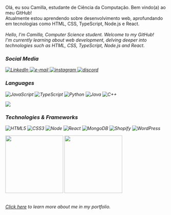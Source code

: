 
<p>Olá, eu sou Camilla, estudante de Ciência da Computação. Bem vindo(a) ao meu GitHub!<br>Atualmente estou aprendendo sobre desenvolvimento web, aprofundando em tecnologias como HTML, CSS, TypeScript, Node.js e React.<br>
    <br>
        <i>Hello, I'm Camilla, Computer Science student. Welcome to my GitHub!<br>I'm currently learning about web development, delving deeper into technologies such as HTML, CSS, TypeScript, Node.js and React.<i><br>
    <h3>Social Media</h3>
    <a href="https://www.linkedin.com/in/camillamendess/">
        <img src="https://img.shields.io/badge/LinkedIn-312E38?style=flat-square&logo=linkedin" alt="LinkedIn">
    </a>
    <a href="mailto:milla_mendes83@hotmail.com">
        <img src="https://img.shields.io/badge/Email-312E38?style=flat-square&logo=gmail&logoColor=white" alt="e-mail">
    </a>
    <a href="https://www.instagram.com/camillamendz/">
        <img src="https://img.shields.io/badge/Instagram-312E38?style=flat-square&logo=instagram" alt="instagram">
    </a>
        <a href="https://discord.com/channels/@camillamendes">
            <img src="https://img.shields.io/badge/Discord-312E38?style=flat-square&logo=discord" alt="discord">
    </a>
</p>

### Languages

![JavaScript](https://img.shields.io/badge/javascript-312E38?style=for-the-badge&logo=javascript)
![TypeScript](https://img.shields.io/badge/typescript-312E38?style=for-the-badge&logo=typescript)
![Python](https://img.shields.io/badge/python-312E38?style=for-the-badge&logo=python)
![Java](https://img.shields.io/badge/java-312E38?style=for-the-badge&logo=openjdk)
![C++](https://img.shields.io/badge/C++-312E38?style=for-the-badge&logo=c%2B%2B)

<img src="https://github-readme-stats.vercel.app/api/top-langs/?username=camillamendess&layout=compact&theme=tokyonight"/>

### Technologies & Frameworks

![HTML5](https://img.shields.io/badge/html5-312E38?style=for-the-badge&logo=html5)
![CSS3](https://img.shields.io/badge/css3-312E38?style=for-the-badge&logo=css3)
![Node](https://img.shields.io/badge/node.js-312E38?style=for-the-badge&logo=node.js)
![React](https://img.shields.io/badge/react-312E38?style=for-the-badge&logo=react)
![MongoDB](https://img.shields.io/badge/mongodb-312E38?style=for-the-badge&logo=mongodb)
![Shopify](https://img.shields.io/badge/shopify-312E38?style=for-the-badge&logo=shopify)
![WordPress](https://img.shields.io/badge/wordpress-312E38?style=for-the-badge&logo=wordpress)

<img src="http://github-profile-summary-cards.vercel.app/api/cards/most-commit-language?username=camillamendess&layout=donut&theme=tokyonight" height="180em"/>
<img src="http://github-profile-summary-cards.vercel.app/api/cards/repos-per-language?username=camillamendess&layout=donut&theme=tokyonight" height="180em"/>

<br><i><a href="https://camillamendesdev.vercel.app" target="_blank">Click here</a> to learn more about me in my portfolio.</i>









